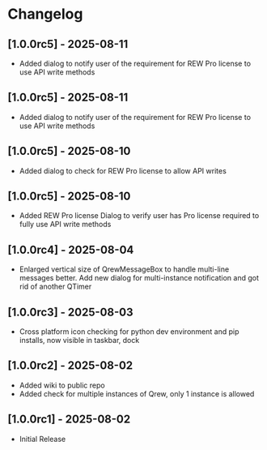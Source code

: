 # Changelog

## [1.0.0rc5] - 2025-08-11

- Added dialog to notify user of the requirement for REW Pro license to use API write methods



## [1.0.0rc5] - 2025-08-11

- Added dialog to notify user of the requirement for REW Pro license to use API write methods



## [1.0.0rc5] - 2025-08-10

- Added dialog to check for REW Pro license to allow API writes



## [1.0.0rc5] - 2025-08-10

- Added REW Pro license Dialog to verify user has Pro license required to fully use API write methods



## [1.0.0rc4] - 2025-08-04

- Enlarged vertical size of QrewMessageBox to handle multi-line messages better.  Add new dialog for multi-instance notification and got rid of another QTimer



## [1.0.0rc3] - 2025-08-03

- Cross platform icon checking for python dev environment and pip installs, now visible in taskbar, dock



## [1.0.0rc2] - 2025-08-02

- Added wiki to public repo
- Added check for multiple instances of Qrew, only 1 instance is allowed


## [1.0.0rc1] - 2025-08-02

- Initial Release

